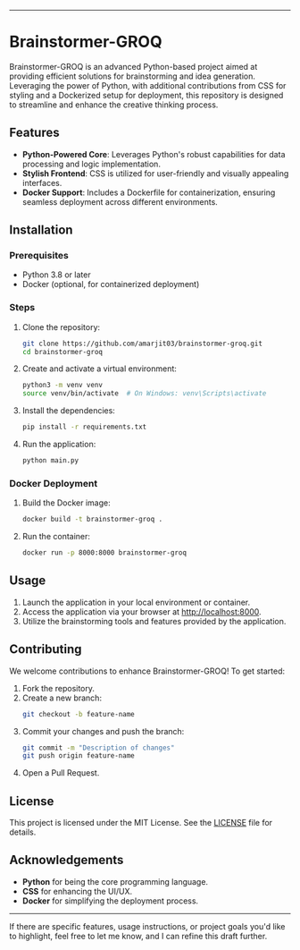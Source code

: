 
---

# Brainstormer-GROQ

Brainstormer-GROQ is an advanced Python-based project aimed at providing efficient solutions for brainstorming and idea generation. Leveraging the power of Python, with additional contributions from CSS for styling and a Dockerized setup for deployment, this repository is designed to streamline and enhance the creative thinking process.

## Features

- **Python-Powered Core**: Leverages Python's robust capabilities for data processing and logic implementation.
- **Stylish Frontend**: CSS is utilized for user-friendly and visually appealing interfaces.
- **Docker Support**: Includes a Dockerfile for containerization, ensuring seamless deployment across different environments.

## Installation

### Prerequisites
- Python 3.8 or later
- Docker (optional, for containerized deployment)

### Steps
1. Clone the repository:
   ```bash
   git clone https://github.com/amarjit03/brainstormer-groq.git
   cd brainstormer-groq
   ```

2. Create and activate a virtual environment:
   ```bash
   python3 -m venv venv
   source venv/bin/activate  # On Windows: venv\Scripts\activate
   ```

3. Install the dependencies:
   ```bash
   pip install -r requirements.txt
   ```

4. Run the application:
   ```bash
   python main.py
   ```

### Docker Deployment
1. Build the Docker image:
   ```bash
   docker build -t brainstormer-groq .
   ```

2. Run the container:
   ```bash
   docker run -p 8000:8000 brainstormer-groq
   ```

## Usage

1. Launch the application in your local environment or container.
2. Access the application via your browser at [http://localhost:8000](http://localhost:8000).
3. Utilize the brainstorming tools and features provided by the application.

## Contributing

We welcome contributions to enhance Brainstormer-GROQ! To get started:

1. Fork the repository.
2. Create a new branch:
   ```bash
   git checkout -b feature-name
   ```
3. Commit your changes and push the branch:
   ```bash
   git commit -m "Description of changes"
   git push origin feature-name
   ```
4. Open a Pull Request.

## License

This project is licensed under the MIT License. See the [LICENSE](LICENSE) file for details.

## Acknowledgements

- **Python** for being the core programming language.
- **CSS** for enhancing the UI/UX.
- **Docker** for simplifying the deployment process.

---

If there are specific features, usage instructions, or project goals you'd like to highlight, feel free to let me know, and I can refine this draft further.
